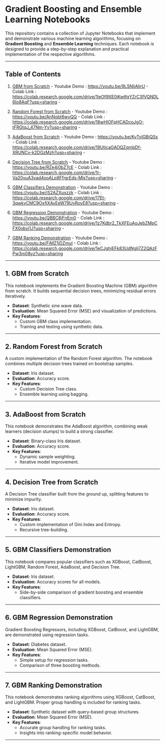 # Gradient Boosting and Ensemble Learning Notebooks

This repository contains a collection of Jupyter Notebooks that implement and demonstrate various machine learning algorithms, focusing on **Gradient Boosting** and **Ensemble Learning** techniques. Each notebook is designed to provide a step-by-step explanation and practical implementation of the respective algorithms.

---

## Table of Contents

1. [GBM from Scratch](#gbm-from-scratch) -
Youtube Demo : https://youtu.be/9LSNIjAIjrU -
Colab Link : https://colab.research.google.com/drive/1leOf9XE0jKwtfqYZrC3fVQNDL6Io8AqF?usp=sharing -

2. [Random Forest from Scratch](#random-forest-from-scratch) -
Youtube Demo : https://youtu.be/AnNobt6wvQQ -
Colab Link : https://colab.research.google.com/drive/18wHlOFpHCADcoJgO-tFRGtqJ_47Nm-Yv?usp=sharing -

3. [AdaBoost from Scratch](#adaboost-from-scratch) -
Youtube Demo : https://youtu.be/KvTylGBjQSs -
Colab Link : https://colab.research.google.com/drive/19UticaGAOQZqmbDf-XRUNCv-k2DGzMzh?usp=sharing -

4. [Decision Tree from Scratch](#decision-tree-from-scratch) -
Youtube Demo : https://youtu.be/RZe4i0bZ7cE -
Colab Link : https://colab.research.google.com/drive/1r-Va20vuA3vad4ooALp8FfigrEds-Mls?usp=sharing -

5. [GBM Classifiers Demonstration](#gbm-classifiers-demonstration) -
Youtube Demo : https://youtu.be/iS2AZXuxzzk -
Colab Link : https://colab.research.google.com/drive/17Et-3qwkyCMC9OxfjXAvEeW79UvRoyE8?usp=sharing -


6. [GBM Regression Demonstration](#gbm-regression-demonstration) -
Youtube Demo : https://youtu.be/QBBC8jFnEm0 -
Colab Link : https://colab.research.google.com/drive/1z7Kdbr2_TkXFEuAoJebZMpCFX0obvj1J?usp=sharing -

7. [GBM Ranking Demonstration](#gbm-ranking-demonstration) -
Youtube Demo : https://youtu.be/FiMZ1jDZmuI -
Colab Link : https://colab.research.google.com/drive/1eCJghjEFk83UdNgIj7Z2QAzFPw3m08yz?usp=sharing

---

## 1. GBM from Scratch

This notebook implements the Gradient Boosting Machine (GBM) algorithm from scratch. It builds sequential decision trees, minimizing residual errors iteratively.

- **Dataset**: Synthetic sine wave data.
- **Evaluation**: Mean Squared Error (MSE) and visualization of predictions.
- **Key Features**:
  - Custom GBM class implementation.
  - Training and testing using synthetic data.

---

## 2. Random Forest from Scratch

A custom implementation of the Random Forest algorithm. The notebook combines multiple decision trees trained on bootstrap samples.

- **Dataset**: Iris dataset.
- **Evaluation**: Accuracy score.
- **Key Features**:
  - Custom Decision Tree class.
  - Ensemble learning using bagging.

---

## 3. AdaBoost from Scratch

This notebook demonstrates the AdaBoost algorithm, combining weak learners (decision stumps) to build a strong classifier.

- **Dataset**: Binary-class Iris dataset.
- **Evaluation**: Accuracy score.
- **Key Features**:
  - Dynamic sample weighting.
  - Iterative model improvement.

---

## 4. Decision Tree from Scratch

A Decision Tree classifier built from the ground up, splitting features to minimize impurity.

- **Dataset**: Iris dataset.
- **Evaluation**: Accuracy score.
- **Key Features**:
  - Custom implementation of Gini Index and Entropy.
  - Recursive tree-building.

---

## 5. GBM Classifiers Demonstration

This notebook compares popular classifiers such as XGBoost, CatBoost, LightGBM, Random Forest, AdaBoost, and Decision Tree.

- **Dataset**: Iris dataset.
- **Evaluation**: Accuracy scores for all models.
- **Key Features**:
  - Side-by-side comparison of gradient boosting and ensemble classifiers.

---

## 6. GBM Regression Demonstration

Gradient Boosting Regressors, including XGBoost, CatBoost, and LightGBM, are demonstrated using regression tasks.

- **Dataset**: Diabetes dataset.
- **Evaluation**: Mean Squared Error (MSE).
- **Key Features**:
  - Simple setup for regression tasks.
  - Comparison of three boosting methods.

---

## 7. GBM Ranking Demonstration

This notebook demonstrates ranking algorithms using XGBoost, CatBoost, and LightGBM. Proper group handling is included for ranking tasks.

- **Dataset**: Synthetic dataset with query-based group structures.
- **Evaluation**: Mean Squared Error (MSE).
- **Key Features**:
  - Accurate group handling for ranking tasks.
  - Insights into ranking-specific model behavior.

---
